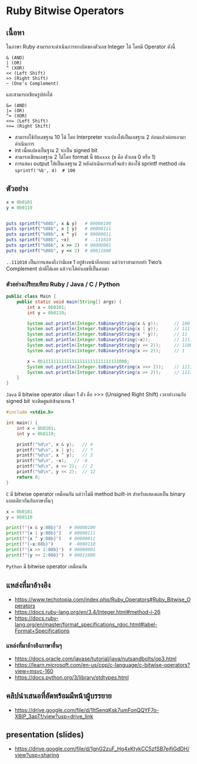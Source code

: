 # Ruby Bitwise Operators
## เนื้อหา

ในภาษา Ruby สามารถจะดำเนินการทางบิตของตัวเลข Integer ได้ โดยมี Operator ดังนี้

```
& (AND)
| (OR)
^ (XOR)
<< (Left Shift)
>> (Right Shift)
~ (One's Complement)
```

และสามารถเขียนรูปย่อได้

```
&= (AND)
|= (OR)
^= (XOR)
<<= (Left Shift)
>>= (Right Shift)
```


- สามารถใช้กับเลขฐาน 10 ได้ โดย Interpreter จะแปลงให้เป็นเลขฐาน 2 ก่อนแล้วค่อยเอามาดำเนินการ  
- int เมื่อแปลงเป็นฐาน 2 จะเป็น signed bit  
- สามารถเขียนเลขฐาน 2 ได้โดย format นี้ `0bxxxx` (x คือ ตัวเลข 0 หรือ 1)  
- การแสดง output ให้เป็นเลขฐาน 2 หลังดำเนินการเสร็จแล้ว ต้องใช้ sprintf method เช่น 
`sprintf('%b', 4)  # 100`

## ตัวอย่าง

```Ruby
x = 0b0101
y = 0b0110


puts sprintf("%08b", x & y)   # 00000100
puts sprintf("%08b", x | y)   # 00000111
puts sprintf("%08b", x ^ y)   # 00000011
puts sprintf("%08b", ~x)  	  # ..111010 
puts sprintf("%08b", x >> 2)  # 00000001
puts sprintf("%08b", y << 2)  # 00011000 
```
`..111010` เป็นการแสดงถึงว่ามีเลข 1 อยู่ข้างหน้าอีกเยอะ แต่ว่าเราสามารถทำ Two’s Complement ปกติได้เลย แล้วจะได้ค่าเลขที่เป็นลบมา

### ตัวอย่างเปรียบเทียบ Ruby / Java / C / Python

```Java
public class Main {
    public static void main(String[] args) {
        int x = 0b0101;
        int y = 0b0110;

        System.out.println(Integer.toBinaryString(x & y));   	// 100
        System.out.println(Integer.toBinaryString(x | y));   	// 111
        System.out.println(Integer.toBinaryString(x ^ y));   	// 11
        System.out.println(Integer.toBinaryString(~x));   		// 11111111111111111111111111111010
        System.out.println(Integer.toBinaryString(y << 2));  	// 1100
        System.out.println(Integer.toBinaryString(x >> 2)); 	// 1

		x = 0b11111111111111111111111111111000; 
		System.out.println(Integer.toBinaryString(x >>> 2)); 	// 111111111111111111111111111110
		System.out.println(Integer.toBinaryString(x >> 2)); 	// 11111111111111111111111111111110
    }
}
```
`Java` มี bitwise operator เพิ่มมา 1 ตัว คือ >>> (Unsigned Right Shift)
เวลาทำงานกับ signed bit จะเติมศูนย์เข้ามาแทน 1

```C
#include <stdio.h>

int main() {
    int x = 0b0101;
    int y = 0b0110; 

    printf("%d\n", x & y);   // 4
    printf("%d\n", x | y);   // 7
    printf("%d\n", x ^ y);   // 3
    printf("%d\n", ~x);   // -6
    printf("%d\n", x >> 2);  // 2
    printf("%d\n", y << 2);  // 12
    return 0;
}
```
`C` มี bitwise operator เหมือนกัน แต่ว่าไม่มี method built-in สำหรับแสดงผลเป็น binary แบบเดียวกันกับภาษาอื่นๆ

```Python
x = 0b0101 
y = 0b0110

print(f"{x & y:08b}")   # 00000100
print(f"{x | y:08b}")   # 00000111
print(f"{x ^ y:08b}")   # 00000011
print(f"{~x:08b}")  	# -0000110
print(f"{x >> 2:08b}")  # 00000001
print(f"{y << 2:08b}")  # 00011000
```
`Python` มี bitwise operator เหมือนกัน

## แหล่งที่มาอ้างอิง
- https://www.techotopia.com/index.php/Ruby_Operators#Ruby_Bitwise_Operators
- https://docs.ruby-lang.org/en/3.4/Integer.html#method-i-26
- https://docs.ruby-lang.org/en/master/format_specifications_rdoc.html#label-Format+Specifications

### แหล่งที่มาอ้างอิงภาษาอื่นๆ

- https://docs.oracle.com/javase/tutorial/java/nutsandbolts/op3.html
- https://learn.microsoft.com/en-us/cpp/c-language/c-bitwise-operators?view=msvc-160
- https://docs.python.org/3/library/stdtypes.html
	
## คลิปนำเสนอที่อัดพร้อมมีหน้าผู้บรรยาย
- https://drive.google.com/file/d/1ItSenqKsk7umFonQQYF7o-XBlP_3apTf/view?usp=drive_link

## presentation (slides)

- https://drive.google.com/file/d/1gnG2zuF_Hg4xKtykCC5zfSB7ejfiGdDH/view?usp=sharing
